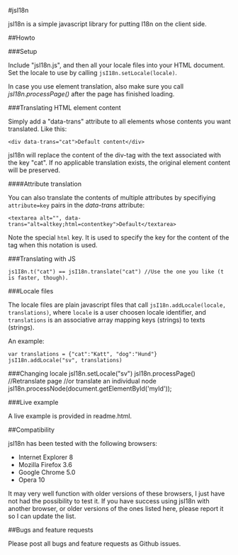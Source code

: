 #jsI18n

jsI18n is a simple javascript library for putting I18n on the client side.

##Howto

###Setup

Include "jsI18n.js", and then all your locale files into your HTML document.
Set the locale to use by calling `jsI18n.setLocale(locale)`.

In case you use element translation, also make sure you call 
*jsI18n.processPage()* after the page has finished loading.

###Translating HTML element content

Simply add a "data-trans" attribute to all elements whose contents
you want translated. Like this:

    <div data-trans="cat">Default content</div>

jsI18n will replace the content of the div-tag with the text associated 
with the key "cat". If no applicable translation exists, the original 
element content will be preserved.

####Attribute translation

You can also translate the contents of multiple attributes by specifiying
`attribute=key` pairs in the *data-trans* attribute:

    <textarea alt="", data-trans="alt=altkey;html=contentkey">Default</textarea>

Note the special `html` key. It is used to specify the key for the content of
the tag when this notation is used.

###Translating with JS

    js1I8n.t("cat") == jsI18n.translate("cat") //Use the one you like (t is faster, though).

###Locale files

The locale files are plain javascript files that call 
`jsI18n.addLocale(locale, translations)`, where `locale`
is a user choosen locale identifier, and `translations`
is an associative array mapping keys (strings) to texts (strings).

An example:

    var translations = {"cat":"Katt", "dog":"Hund"}
    jsI18n.addLocale("sv", translations)

###Changing locale
    jsI18n.setLocale("sv")
    jsI18n.processPage() //Retranslate page
    //or translate an individual node
    jsI18n.processNode(document.getElementById('myId'));

###Live example

A live example is provided in readme.html.

##Compatibility

jsI18n has been tested with the following browsers:

* Internet Explorer 8
* Mozilla Firefox 3.6
* Google Chrome 5.0
* Opera 10

It may very well function with older versions of these browsers, I just 
have not had the possibility to test it. If you have success using jsI18n
with another browser, or older versions of the ones listed here, please
report it so I can update the list.

##Bugs and feature requests

Please post all bugs and feature requests as Github issues.
